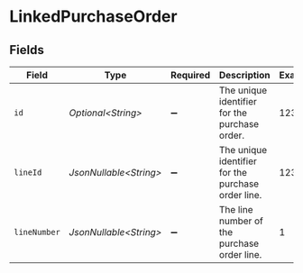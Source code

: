 # LinkedPurchaseOrder


## Fields

| Field                                              | Type                                               | Required                                           | Description                                        | Example                                            |
| -------------------------------------------------- | -------------------------------------------------- | -------------------------------------------------- | -------------------------------------------------- | -------------------------------------------------- |
| `id`                                               | *Optional\<String>*                                | :heavy_minus_sign:                                 | The unique identifier for the purchase order.      | 123456                                             |
| `lineId`                                           | *JsonNullable\<String>*                            | :heavy_minus_sign:                                 | The unique identifier for the purchase order line. | 123456                                             |
| `lineNumber`                                       | *JsonNullable\<String>*                            | :heavy_minus_sign:                                 | The line number of the purchase order line.        | 1                                                  |